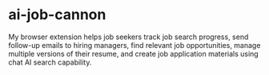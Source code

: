 # ai-job-cannon
My browser extension helps job seekers track job search progress, send follow-up emails to hiring managers, find relevant job opportunities, manage multiple versions of their resume, and create job application materials using chat AI search capability.

